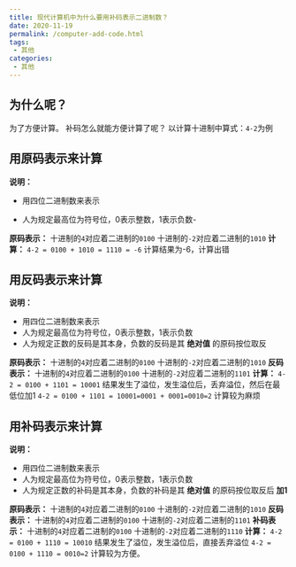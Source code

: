 ```yaml
---
title: 现代计算机中为什么要用补码表示二进制数？
date: 2020-11-19
permalink: /computer-add-code.html
tags:
 - 其他
categories:
 - 其他
---
```


## 为什么呢？

为了方便计算。 补码怎么就能方便计算了呢？ 以计算十进制中算式：`4-2`为例

## 用原码表示来计算

**说明：**

  * 用四位二进制数来表示

  * 人为规定最高位为符号位，0表示整数，1表示负数-

**原码表示：** 十进制的`4`对应着二进制的`0100` 十进制的`-2`对应着二进制的`1010` **计算：** `4-2 = 0100 +
1010 = 1110 = -6` 计算结果为-6，计算出错

## 用反码表示来计算

**说明：**

  * 用四位二进制数来表示
  * 人为规定最高位为符号位，0表示整数，1表示负数
  * 人为规定正数的反码是其本身，负数的反码是其 **绝对值** 的原码按位取反

**原码表示：** 十进制的`4`对应着二进制的`0100` 十进制的`-2`对应着二进制的`1010` **反码表示：**
十进制的`4`对应着二进制的`0100` 十进制的`-2`对应着二进制的`1101` **计算：** `4-2 = 0100 + 1101 = 10001`
结果发生了溢位，发生溢位后，丢弃溢位，然后在最低位加1 `4-2 = 0100 + 1101 = 10001=0001 + 0001=0010=2`
计算较为麻烦

## 用补码表示来计算

**说明：**

  * 用四位二进制数来表示
  * 人为规定最高位为符号位，0表示整数，1表示负数
  * 人为规定正数的补码是其本身，负数的补码是其 **绝对值** 的原码按位取反后 **加1**

**原码表示：** 十进制的`4`对应着二进制的`0100` 十进制的`-2`对应着二进制的`1010` **反码表示：**
十进制的`4`对应着二进制的`0100` 十进制的`-2`对应着二进制的`1101` **补码表示：** 十进制的`4`对应着二进制的`0100`
十进制的`-2`对应着二进制的`1110` **计算：** `4-2 = 0100 + 1110 = 10010` 结果发生了溢位，发生溢位后，直接丢弃溢位
`4-2 = 0100 + 1110 = 0010=2` 计算较为方便。

